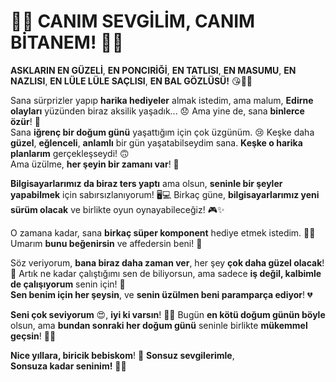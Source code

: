 # 🎉🎂 **CANIM SEVGİLİM, CANIM BİTANEM!** 🎂🎉

**ASKLARIN EN GÜZELİ**, **EN PONCIRİĞİ**, **EN TATLISI**, **EN MASUMU**, **EN NAZLISI**, **EN LÜLE LÜLE SAÇLISI**, **EN BAL GÖZLÜSÜ!** 😘💖💫

Sana sürprizler yapıp **harika hediyeler** almak istedim, ama malum, **Edirne olayları** yüzünden biraz aksilik yaşadık... 😞 Ama yine de, sana **binlerce özür**! 🙏  
Sana **iğrenç bir doğum günü** yaşattığım için çok üzgünüm. 😢 Keşke daha **güzel**, **eğlenceli**, **anlamlı** bir gün yaşatabilseydim sana. **Keşke o harika planlarım** gerçekleşseydi! 🙃  
Ama üzülme, **her şeyin bir zamanı var**! 💪

**Bilgisayarlarımız da biraz ters yaptı** ama olsun, **seninle bir şeyler yapabilmek** için sabırsızlanıyorum! 🖥️💻 Birkaç güne, **bilgisayarlarımız yeni sürüm olacak** ve birlikte oyun oynayabileceğiz! 🎮✨

O zamana kadar, sana **birkaç süper komponent** hediye etmek istedim. 🎁🎉 Umarım **bunu beğenirsin** ve affedersin beni! 💖

Söz veriyorum, **bana biraz daha zaman ver**, her şey **çok daha güzel olacak**! 🌟 Artık ne kadar çalıştığımı sen de biliyorsun, ama sadece **iş değil, kalbimle de çalışıyorum** senin için! 💌  
**Sen benim için her şeysin**, ve **senin üzülmen beni paramparça ediyor**! 💔

**Seni çok seviyorum** 😍, **iyi ki varsın**! 🎈🎉 Bugün **en kötü doğum günün böyle** olsun, ama **bundan sonraki her doğum günü** seninle birlikte **mükemmel geçsin**! 🥳🎁

**Nice yıllara, biricik bebiskom**! 💖 **Sonsuz sevgilerimle**,  
**Sonsuza kadar seninim!** 💑🎉  
